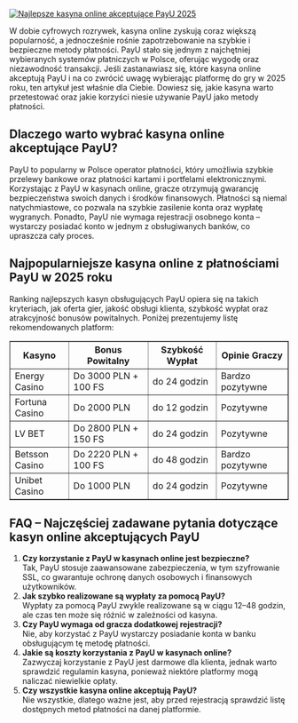 [![Najlepsze kasyna online akceptujące PayU 2025](https://123-caf.pages.dev/gitsignup.png)](https://vrmoo.ru/Bt82HjjY)

<p>W dobie cyfrowych rozrywek, kasyna online zyskują coraz większą popularność, a jednocześnie rośnie zapotrzebowanie na szybkie i bezpieczne metody płatności. PayU stało się jednym z najchętniej wybieranych systemów płatniczych w Polsce, oferując wygodę oraz niezawodność transakcji. Jeśli zastanawiasz się, które kasyna online akceptują PayU i na co zwrócić uwagę wybierając platformę do gry w 2025 roku, ten artykuł jest właśnie dla Ciebie. Dowiesz się, jakie kasyna warto przetestować oraz jakie korzyści niesie używanie PayU jako metody płatności.</p>  <h2>Dlaczego warto wybrać kasyna online akceptujące PayU?</h2> <p>PayU to popularny w Polsce operator płatności, który umożliwia szybkie przelewy bankowe oraz płatności kartami i portfelami elektronicznymi. Korzystając z PayU w kasynach online, gracze otrzymują gwarancję bezpieczeństwa swoich danych i środków finansowych. Płatności są niemal natychmiastowe, co pozwala na szybkie zasilenie konta oraz wypłatę wygranych. Ponadto, PayU nie wymaga rejestracji osobnego konta – wystarczy posiadać konto w jednym z obsługiwanych banków, co upraszcza cały proces.</p>  <h2>Najpopularniejsze kasyna online z płatnościami PayU w 2025 roku</h2> <p>Ranking najlepszych kasyn obsługujących PayU opiera się na takich kryteriach, jak oferta gier, jakość obsługi klienta, szybkość wypłat oraz atrakcyjność bonusów powitalnych. Poniżej prezentujemy listę rekomendowanych platform:</p>  <table border="1" cellpadding="8" cellspacing="0" style="border-collapse: collapse; width: 100%;">   <thead>     <tr>       <th>Kasyno</th>       <th>Bonus Powitalny</th>       <th>Szybkość Wypłat</th>       <th>Opinie Graczy</th>     </tr>   </thead>   <tbody>     <tr>       <td>Energy Casino</td>       <td>Do 3000 PLN + 100 FS</td>       <td>do 24 godzin</td>       <td>Bardzo pozytywne</td>     </tr>     <tr>       <td>Fortuna Casino</td>       <td>Do 2000 PLN</td>       <td>do 12 godzin</td>       <td>Pozytywne</td>     </tr>     <tr>       <td>LV BET</td>       <td>Do 2800 PLN + 150 FS</td>       <td>do 24 godzin</td>       <td>Pozytywne</td>     </tr>     <tr>       <td>Betsson Casino</td>       <td>Do 2220 PLN + 100 FS</td>       <td>do 48 godzin</td>       <td>Bardzo pozytywne</td>     </tr>     <tr>       <td>Unibet Casino</td>       <td>Do 1000 PLN</td>       <td>do 24 godzin</td>       <td>Pozytywne</td>     </tr>   </tbody> </table>  <h2>FAQ – Najczęściej zadawane pytania dotyczące kasyn online akceptujących PayU</h2> <ol> <li><strong>Czy korzystanie z PayU w kasynach online jest bezpieczne?</strong><br>Tak, PayU stosuje zaawansowane zabezpieczenia, w tym szyfrowanie SSL, co gwarantuje ochronę danych osobowych i finansowych użytkowników.</li> <li><strong>Jak szybko realizowane są wypłaty za pomocą PayU?</strong><br>Wypłaty za pomocą PayU zwykle realizowane są w ciągu 12–48 godzin, ale czas ten może się różnić w zależności od kasyna.</li> <li><strong>Czy PayU wymaga od gracza dodatkowej rejestracji?</strong><br>Nie, aby korzystać z PayU wystarczy posiadanie konta w banku obsługującym tę metodę płatności.</li> <li><strong>Jakie są koszty korzystania z PayU w kasynach online?</strong><br>Zazwyczaj korzystanie z PayU jest darmowe dla klienta, jednak warto sprawdzić regulamin kasyna, ponieważ niektóre platformy mogą naliczać niewielkie opłaty.</li> <li><strong>Czy wszystkie kasyna online akceptują PayU?</strong><br>Nie wszystkie, dlatego ważne jest, aby przed rejestracją sprawdzić listę dostępnych metod płatności na danej platformie.</li> </ol>